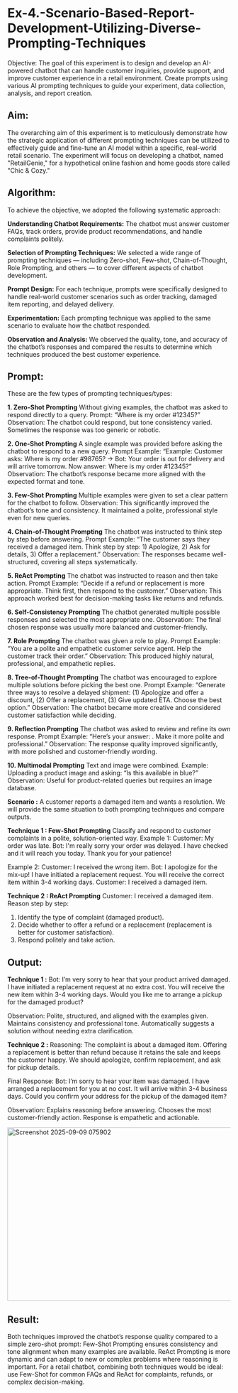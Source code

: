 # Ex-4.-Scenario-Based-Report-Development-Utilizing-Diverse-Prompting-Techniques
Objective: The goal of this experiment is to design and develop an AI-powered chatbot that can handle customer inquiries, provide support, and improve customer experience in a retail environment. Create prompts using various AI prompting techniques to guide your experiment, data collection, analysis, and report creation.
## Aim: 
The overarching aim of this experiment is to meticulously demonstrate how the strategic application of different prompting techniques can be utilized to effectively guide and fine-tune an AI model within a specific, real-world retail scenario. The experiment will focus on developing a chatbot, named "RetailGenie," for a hypothetical online fashion and home goods store called "Chic & Cozy."

## Algorithm:
To achieve the objective, we adopted the following systematic approach:

**Understanding Chatbot Requirements:**
The chatbot must answer customer FAQs, track orders, provide product recommendations, and handle complaints politely.

**Selection of Prompting Techniques:**
We selected a wide range of prompting techniques — including Zero-shot, Few-shot, Chain-of-Thought, Role Prompting, and others — to cover different aspects of chatbot development.

**Prompt Design:**
For each technique, prompts were specifically designed to handle real-world customer scenarios such as order tracking, damaged item reporting, and delayed delivery.

**Experimentation:**
Each prompting technique was applied to the same scenario to evaluate how the chatbot responded.

**Observation and Analysis:**
We observed the quality, tone, and accuracy of the chatbot’s responses and compared the results to determine which techniques produced the best customer experience.

## Prompt:
These are the few types of prompting techniques/types:

**1. Zero-Shot Prompting**
Without giving examples, the chatbot was asked to respond directly to a query.
Prompt: “Where is my order #12345?”
Observation: The chatbot could respond, but tone consistency varied. Sometimes the response was too generic or robotic.

**2. One-Shot Prompting**
A single example was provided before asking the chatbot to respond to a new query.
Prompt Example:
“Example: Customer asks: Where is my order #98765? → Bot: Your order is out for delivery and will arrive tomorrow.
Now answer: Where is my order #12345?”
Observation: The chatbot’s response became more aligned with the expected format and tone.

**3. Few-Shot Prompting**
Multiple examples were given to set a clear pattern for the chatbot to follow.
Observation: This significantly improved the chatbot’s tone and consistency. It maintained a polite, professional style even for new queries.

**4. Chain-of-Thought Prompting**
The chatbot was instructed to think step by step before answering.
Prompt Example:
“The customer says they received a damaged item. Think step by step: 1) Apologize, 2) Ask for details, 3) Offer a replacement.”
Observation: The responses became well-structured, covering all steps systematically.

**5. ReAct Prompting**
The chatbot was instructed to reason and then take action.
Prompt Example:
“Decide if a refund or replacement is more appropriate. Think first, then respond to the customer.”
Observation: This approach worked best for decision-making tasks like returns and refunds.

**6. Self-Consistency Prompting**
The chatbot generated multiple possible responses and selected the most appropriate one.
Observation: The final chosen response was usually more balanced and customer-friendly.

**7. Role Prompting**
The chatbot was given a role to play.
Prompt Example:
“You are a polite and empathetic customer service agent. Help the customer track their order.”
Observation: This produced highly natural, professional, and empathetic replies.

**8. Tree-of-Thought Prompting**
The chatbot was encouraged to explore multiple solutions before picking the best one.
Prompt Example:
“Generate three ways to resolve a delayed shipment: (1) Apologize and offer a discount, (2) Offer a replacement, (3) Give updated ETA. Choose the best option.”
Observation: The chatbot became more creative and considered customer satisfaction while deciding.

**9. Reflection Prompting**
The chatbot was asked to review and refine its own response.
Prompt Example:
“Here’s your answer: <response>. Make it more polite and professional.”
Observation: The response quality improved significantly, with more polished and customer-friendly wording.

**10. Multimodal Prompting**
Text and image were combined.
Example: Uploading a product image and asking: “Is this available in blue?”
Observation: Useful for product-related queries but requires an image database.

**Scenario :**
A customer reports a damaged item and wants a resolution.
We will provide the same situation to both prompting techniques and compare outputs.

**Technique 1 : Few-Shot Prompting**
Classify and respond to customer complaints in a polite, solution-oriented way.
Example 1:
Customer: My order was late.
Bot: I'm really sorry your order was delayed. I have checked and it will reach you today. Thank you for your patience!

Example 2:
Customer: I received the wrong item.
Bot: I apologize for the mix-up! I have initiated a replacement request. You will receive the correct item within 3-4 working days.
Customer: I received a damaged item.

**Technique 2 : ReAct Prompting**
Customer: I received a damaged item.
Reason step by step:
1. Identify the type of complaint (damaged product).
2. Decide whether to offer a refund or a replacement (replacement is better for customer satisfaction).
3. Respond politely and take action.

## Output:
**Technique 1 :**
Bot: I’m very sorry to hear that your product arrived damaged. I have initiated a replacement request at no extra cost. 
You will receive the new item within 3-4 working days. 
Would you like me to arrange a pickup for the damaged product?

Observation:
Polite, structured, and aligned with the examples given.
Maintains consistency and professional tone.
Automatically suggests a solution without needing extra clarification.

**Technique 2 :**
Reasoning: The complaint is about a damaged item. Offering a replacement is better than refund because it retains the sale 
and keeps the customer happy. We should apologize, confirm replacement, and ask for pickup details.

Final Response:
Bot: I’m sorry to hear your item was damaged. I have arranged a replacement for you at no cost. 
It will arrive within 3-4 business days. Could you confirm your address for the pickup of the damaged item?

Observation:
Explains reasoning before answering.
Chooses the most customer-friendly action.
Response is empathetic and actionable.

<img width="886" height="390" alt="Screenshot 2025-09-09 075902" src="https://github.com/user-attachments/assets/0f125f96-1a8e-4dca-9353-b35f3413a250" />

## Result:
Both techniques improved the chatbot’s response quality compared to a simple zero-shot prompt:
Few-Shot Prompting ensures consistency and tone alignment when many examples are available.
ReAct Prompting is more dynamic and can adapt to new or complex problems where reasoning is important.
For a retail chatbot, combining both techniques would be ideal: use Few-Shot for common FAQs and ReAct for complaints, refunds, or complex decision-making.
